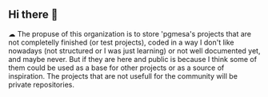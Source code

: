 ## Hi there 👋

☁ The propuse of this organization is to store 'pgmesa's projects that are not completelly finished (or test projects), coded in a way I don't like nowadays (not structured or I was just learning) or not well documented yet, and maybe never. But if they are here and public is because I think some of them could be used as a base for other projects or as a source of inspiration.
The projects that are not usefull for the community will be private repositories.
<!--

**Here are some ideas to get you started:**

🙋‍♀️ A short introduction - what is your organization all about?
🌈 Contribution guidelines - how can the community get involved?
👩‍💻 Useful resources - where can the community find your docs? Is there anything else the community should know?
🍿 Fun facts - what does your team eat for breakfast?
🧙 Remember, you can do mighty things with the power of [Markdown](https://docs.github.com/github/writing-on-github/getting-started-with-writing-and-formatting-on-github/basic-writing-and-formatting-syntax)
-->
